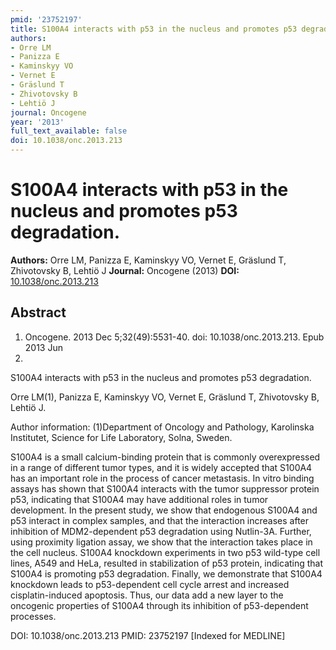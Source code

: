 ```yaml
---
pmid: '23752197'
title: S100A4 interacts with p53 in the nucleus and promotes p53 degradation.
authors:
- Orre LM
- Panizza E
- Kaminskyy VO
- Vernet E
- Gräslund T
- Zhivotovsky B
- Lehtiö J
journal: Oncogene
year: '2013'
full_text_available: false
doi: 10.1038/onc.2013.213
---
```


# S100A4 interacts with p53 in the nucleus and promotes p53 degradation.
**Authors:** Orre LM, Panizza E, Kaminskyy VO, Vernet E, Gräslund T, Zhivotovsky B, Lehtiö J
**Journal:** Oncogene (2013)
**DOI:** [10.1038/onc.2013.213](https://doi.org/10.1038/onc.2013.213)

## Abstract

1. Oncogene. 2013 Dec 5;32(49):5531-40. doi: 10.1038/onc.2013.213. Epub 2013 Jun 
10.

S100A4 interacts with p53 in the nucleus and promotes p53 degradation.

Orre LM(1), Panizza E, Kaminskyy VO, Vernet E, Gräslund T, Zhivotovsky B, Lehtiö 
J.

Author information:
(1)Department of Oncology and Pathology, Karolinska Institutet, Science for Life 
Laboratory, Solna, Sweden.

S100A4 is a small calcium-binding protein that is commonly overexpressed in a 
range of different tumor types, and it is widely accepted that S100A4 has an 
important role in the process of cancer metastasis. In vitro binding assays has 
shown that S100A4 interacts with the tumor suppressor protein p53, indicating 
that S100A4 may have additional roles in tumor development. In the present 
study, we show that endogenous S100A4 and p53 interact in complex samples, and 
that the interaction increases after inhibition of MDM2-dependent p53 
degradation using Nutlin-3A. Further, using proximity ligation assay, we show 
that the interaction takes place in the cell nucleus. S100A4 knockdown 
experiments in two p53 wild-type cell lines, A549 and HeLa, resulted in 
stabilization of p53 protein, indicating that S100A4 is promoting p53 
degradation. Finally, we demonstrate that S100A4 knockdown leads to 
p53-dependent cell cycle arrest and increased cisplatin-induced apoptosis. Thus, 
our data add a new layer to the oncogenic properties of S100A4 through its 
inhibition of p53-dependent processes.

DOI: 10.1038/onc.2013.213
PMID: 23752197 [Indexed for MEDLINE]
